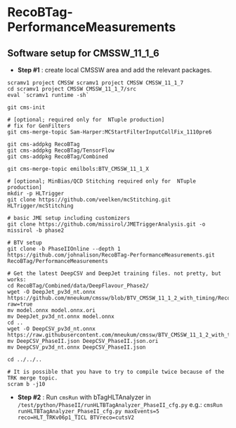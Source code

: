 # RecoBTag-PerformanceMeasurements

## Software setup for CMSSW_11_1_6
* **Step #1** : create local CMSSW area and add the relevant packages.
```
scramv1 project CMSSW scramv1 project CMSSW CMSSW_11_1_7
cd scramv1 project CMSSW CMSSW_11_1_7/src
eval `scramv1 runtime -sh`

git cms-init

# [optional; required only for  NTuple production]
# fix for GenFilters
git cms-merge-topic Sam-Harper:MCStartFilterInputCollFix_1110pre6

git cms-addpkg RecoBTag
git cms-addpkg RecoBTag/TensorFlow
git cms-addpkg RecoBTag/Combined

git cms-merge-topic emilbols:BTV_CMSSW_11_1_X

# [optional; MinBias/QCD Stitching required only for  NTuple production]
mkdir -p HLTrigger
git clone https://github.com/veelken/mcStitching.git HLTrigger/mcStitching

# basic JME setup including customizers
git clone https://github.com/missirol/JMETriggerAnalysis.git -o missirol -b phase2

# BTV setup
git clone -b PhaseIIOnline --depth 1 https://github.com/johnalison/RecoBTag-PerformanceMeasurements.git RecoBTag/PerformanceMeasurements

# Get the latest DeepCSV and DeepJet training files. not pretty, but works:
cd RecoBTag/Combined/data/DeepFlavour_Phase2/
wget -O DeepJet_pv3d_nt.onnx https://github.com/mneukum/cmssw/blob/BTV_CMSSW_11_1_2_with_timing/RecoBTag/Combined/data/DeepFlavour_Phase2/DeepJet_pv3d_nt.onnx?raw=true
mv model.onnx model.onnx.ori
mv DeepJet_pv3d_nt.onnx model.onnx
cd ..
wget -O DeepCSV_pv3d_nt.onnx https://raw.githubusercontent.com/mneukum/cmssw/BTV_CMSSW_11_1_2_with_timing/RecoBTag/Combined/data/DeepCSV_Phase2_pv3d_no_timing.json
mv DeepCSV_PhaseII.json DeepCSV_PhaseII.json.ori
mv DeepCSV_pv3d_nt.onnx DeepCSV_PhaseII.json

cd ../../..

# It is possible that you have to try to compile twice because of the TRK merge topic.
scram b -j10

```



* **Step #2** : Run `cmsRun` with bTagHLTAnalyzer in `/test/python/PhaseII/runHLTBTagAnalyzer_PhaseII_cfg.py`
e.g.:
`cmsRun runHLTBTagAnalyzer_PhaseII_cfg.py maxEvents=5 reco=HLT_TRKv06p1_TICL BTVreco=cutsV2`
